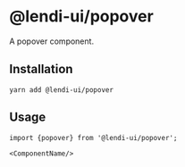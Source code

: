 # @lendi-ui/popover

A popover component.

## Installation

```
yarn add @lendi-ui/popover
```

## Usage

```
import {popover} from '@lendi-ui/popover';

<ComponentName/>
```
